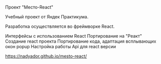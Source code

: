 Проект "Место-React"

Учебный проект от Яндек Практикума.

Разработка осуществляется во фреймворке React.

Интерфейсы с использованием React
Портирование на "Реакт"
Создание react проекта
Портирование кода, адаптация всплывающих окон popup
Настройка работы Api для react версии

https://nadyador.github.io/mesto-react/
